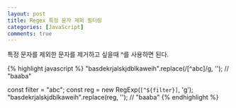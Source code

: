```yaml
---
layout: post
title: Regex 특정 문자 제외 필터링
categories: [JavaScript]
comments: true
---
```


특정 문자를 제외한 문자를 제거하고 싶을때 ^를 사용하면 된다.

{% highlight javascript %}
"basdekrjalskjdblkaweih".replace(/[^abc]/g, ''); // "baaba"

const filter = "abc";
const reg = new RegExp(`[^${filter}]`, 'g');
"basdekrjalskjdblkaweih".replace(reg, ''); // "baaba"
{% endhighlight %}